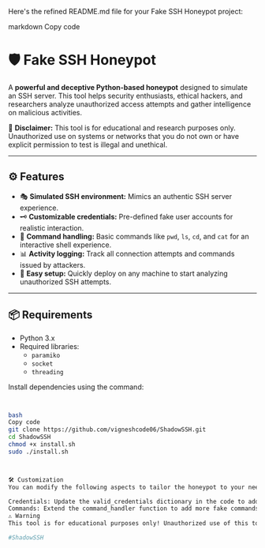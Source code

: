 Here's the refined README.md file for your Fake SSH Honeypot project:

markdown
Copy code
# 🛡️ Fake SSH Honeypot  

A **powerful and deceptive Python-based honeypot** designed to simulate an SSH server. This tool helps security enthusiasts, ethical hackers, and researchers analyze unauthorized access attempts and gather intelligence on malicious activities.  

🚨 **Disclaimer:** This tool is for educational and research purposes only. Unauthorized use on systems or networks that you do not own or have explicit permission to test is illegal and unethical.  

---

## ⚙️ Features  

- 🎭 **Simulated SSH environment:** Mimics an authentic SSH server experience.  
- 🗝️ **Customizable credentials:** Pre-defined fake user accounts for realistic interaction.  
- 📜 **Command handling:** Basic commands like `pwd`, `ls`, `cd`, and `cat` for an interactive shell experience.  
- 📊 **Activity logging:** Track all connection attempts and commands issued by attackers.  
- 🚀 **Easy setup:** Quickly deploy on any machine to start analyzing unauthorized SSH attempts.  

---

## 📦 Requirements  

- Python 3.x  
- Required libraries:
  - `paramiko`  
  - `socket`  
  - `threading`  

Install dependencies using the command:  
```bash


bash
Copy code
git clone https://github.com/vigneshcode06/ShadowSSH.git
cd ShadowSSH
chmod +x install.sh
sudo ./install.sh



🛠️ Customization
You can modify the following aspects to tailor the honeypot to your needs:

Credentials: Update the valid_credentials dictionary in the code to add or change fake accounts.
Commands: Extend the command_handler function to add more fake commands or modify existing ones.
⚠️ Warning
This tool is for educational purposes only! Unauthorized use of this tool on networks that you do not own or have explicit permission to test is illegal and unethical. Always obtain proper authorization before using this tool in real-world environments.

#ShadowSSH
